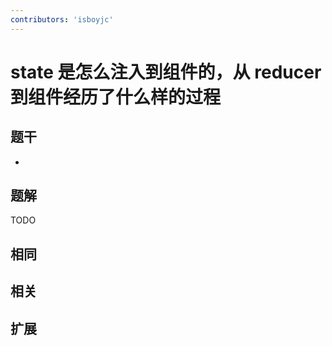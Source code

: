 ```yaml
---
contributors: 'isboyjc'
---
```


# state 是怎么注入到组件的，从 reducer 到组件经历了什么样的过程


## 题干

- 



## 题解

<!-- ::: details 点我查看题解 -->

  TODO

<!-- ::: -->



## 相同


## 相关


## 扩展

